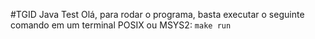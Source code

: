 #TGID Java Test
Olá, para rodar o programa, basta executar o seguinte comando em um terminal POSIX ou MSYS2:
`make run`
